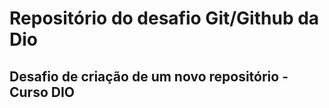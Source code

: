 # Repositório do desafio Git/Github da Dio

## Desafio de criação de um novo repositório - Curso DIO
